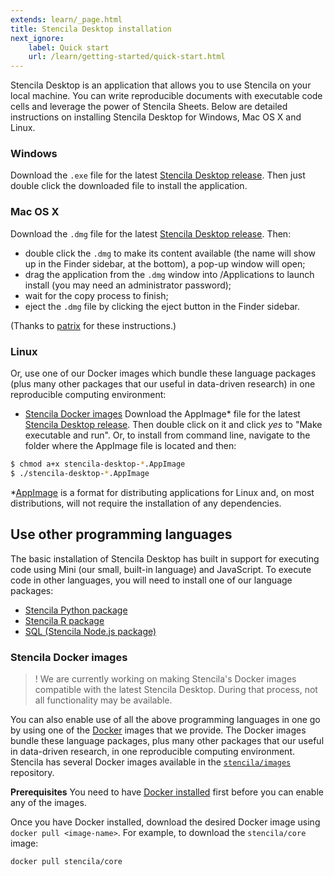 ```yaml
---
extends: learn/_page.html
title: Stencila Desktop installation
next_ignore:
    label: Quick start
    url: /learn/getting-started/quick-start.html
---
```


Stencila Desktop is an application that allows you to use Stencila on your local machine. You can write reproducible documents with executable
code cells and leverage the power of Stencila Sheets. Below are detailed instructions on installing Stencila Desktop for Windows, Mac OS X and Linux.

### Windows

Download the `.exe` file for the latest [Stencila Desktop release]( https://github.com/stencila/desktop/releases). Then just double click the downloaded file to install the application.

### Mac OS X

Download the `.dmg` file for the latest [Stencila Desktop release]( https://github.com/stencila/desktop/releases). Then:
 - double click the `.dmg` to make its content available (the name will show up in the Finder sidebar, at the bottom), a pop-up window will open;
 - drag the application from the `.dmg` window into /Applications to launch install (you may need an administrator password);
 - wait for the copy process to finish;
 - eject the `.dmg` file by clicking the eject button in the Finder sidebar.

(Thanks to [patrix](https://apple.stackexchange.com/a/64848) for these instructions.)

### Linux

Or, use one of our Docker images which bundle these language packages (plus many other packages that our useful in data-driven research) in one reproducible computing environment:

- [Stencila Docker images](#stencila-docker-images)
Download the AppImage\* file for the latest [Stencila Desktop release]( https://github.com/stencila/desktop/releases). Then double click on it and click *yes* to "Make executable and run". Or, to install from command line, navigate to the folder where the AppImage file is located and then:

```bash
$ chmod a+x stencila-desktop-*.AppImage
$ ./stencila-desktop-*.AppImage
```
\*[AppImage](http://appimage.org/) is a format for distributing applications for Linux and, on most distributions, will not require the installation of any dependencies.


## Use other programming languages

The basic installation of Stencila Desktop  has built in support for executing code using Mini (our small, built-in language) and JavaScript. To execute code in other languages, you will need to install one of our language packages:

- [Stencila Python package](languages/python.html)
- [Stencila R package](languages/r.html)
- [SQL (Stencila Node.js package)](languages/sql.html)


### Stencila Docker images

>! We are currently working on making Stencila's Docker images compatible with the latest Stencila Desktop. During that process, not all functionality may be available.

You can also enable use of all the above programming languages in one go by using one of the [Docker](https://www.docker.com/) images that we provide.
 The Docker images bundle these language packages, plus many other packages that our useful in data-driven research, in one reproducible computing environment.
 Stencila has several Docker images available in the [`stencila/images`](https://github.com/stencila/images) repository.

 **Prerequisites** You need to have [Docker installed](https://docs.docker.com/install/) first before you can enable any of the images.

Once you have Docker installed, download the desired Docker image using `docker pull <image-name>`. For example, to download the `stencila/core` image:

```bash
docker pull stencila/core
```
